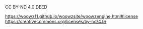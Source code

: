CC BY-ND 4.0 DEED

https://woowz11.github.io/woowzsite/woowzengine.html#license
https://creativecommons.org/licenses/by-nd/4.0/
